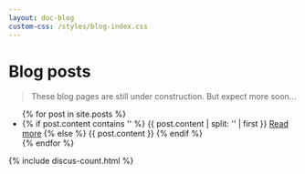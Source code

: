 ```yaml
---
layout: doc-blog
custom-css: /styles/blog-index.css
---
```

<h1> Blog posts </h1>

> These blog pages are still under construction.  But expect more soon...

<ul>
  {% for post in site.posts %}
    <li class="blog-item"  >
      <div class="blog-excerpt">
				{% if post.content contains '<!-- more -->' %}
				    {{ post.content | split: '<!-- more -->' | first }}
				    <a href="{{ post.url }}" title="Read more" class="btn blog-btn">Read more</a>
				{% else %}
				    {{ post.content }}
				{% endif %}
				<a href="{{ post.url }}#disqus_thread" title="Comments"></a>
	    </div>   
    </li>
  {% endfor %}
</ul>

{% include discus-count.html %}
 